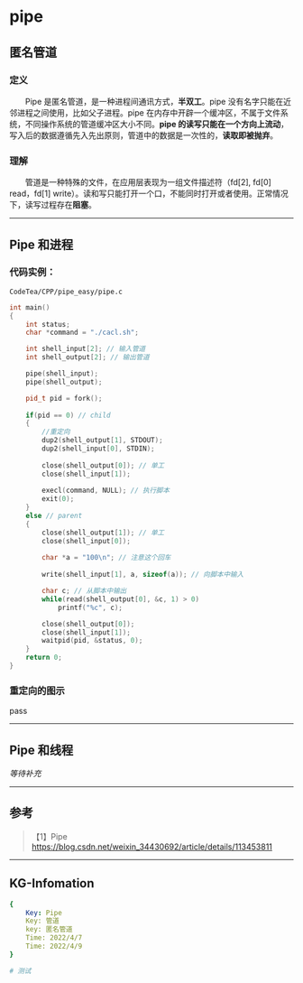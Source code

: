 # pipe
## 匿名管道 
### **定义**  
&emsp;&emsp;Pipe 是匿名管道，是一种进程间通讯方式，**半双工**。pipe 没有名字只能在近邻进程之间使用，比如父子进程。pipe 在内存中开辟一个缓冲区，不属于文件系统，不同操作系统的管道缓冲区大小不同。**pipe 的读写只能在一个方向上流动**，写入后的数据遵循先入先出原则，管道中的数据是一次性的，**读取即被抛弃**。

### **理解**  
&emsp;&emsp;管道是一种特殊的文件，在应用层表现为一组文件描述符（fd[2], fd[0] read，fd[1] write）。读和写只能打开一个口，不能同时打开或者使用。正常情况下，读写过程存在**阻塞**。
<im src="https://img-blog.csdnimg.cn/img_convert/cb2fa8fb05dc06457683ef951e5f88de.png" />

---
## Pipe 和进程  
### **代码实例**：
`CodeTea/CPP/pipe_easy/pipe.c`
```cpp
int main()
{
    int status;
    char *command = "./cacl.sh";

    int shell_input[2]; // 输入管道
    int shell_output[2]; // 输出管道

    pipe(shell_input);    
    pipe(shell_output);

    pid_t pid = fork();
    
    if(pid == 0) // child
    {  
        //重定向
        dup2(shell_output[1], STDOUT); 
        dup2(shell_input[0], STDIN);
        
        close(shell_output[0]); // 单工
        close(shell_input[1]);
        
        execl(command, NULL); // 执行脚本
        exit(0);
    }
    else // parent
    {
        close(shell_output[1]); // 单工
        close(shell_input[0]);
        
        char *a = "100\n"; // 注意这个回车
        
        write(shell_input[1], a, sizeof(a)); // 向脚本中输入

        char c; // 从脚本中输出
        while(read(shell_output[0], &c, 1) > 0)
            printf("%c", c);

        close(shell_output[0]);
        close(shell_input[1]);
        waitpid(pid, &status, 0);
    }
    return 0;
}
```
### **重定向的图示**
pass

---
## Pipe 和线程  
*等待补充*

---
## 参考
> 【1】Pipe https://blog.csdn.net/weixin_34430692/article/details/113453811

---
## KG-Infomation
```yaml
{
    Key: Pipe
    Key: 管道
    key: 匿名管道
    Time: 2022/4/7
    Time: 2022/4/9
}
```



```python
# 测试

```